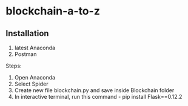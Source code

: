 # blockchain-a-to-z

## Installation 
1. latest Anaconda
2. Postman

Steps:
1. Open Anaconda
2. Select Spider
3. Create new file blockchain.py and save inside Blockchain folder	
4. In interactive terminal, run this command - pip install Flask==0.12.2 


